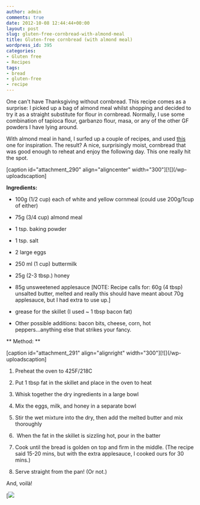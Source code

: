 ```yaml
---
author: admin
comments: true
date: 2012-10-08 12:44:44+00:00
layout: post
slug: gluten-free-cornbread-with-almond-meal
title: Gluten-free cornbread (with almond meal)
wordpress_id: 395
categories:
- Gluten free
- Recipes
tags:
- bread
- gluten-free
- recipe
---
```


One can't have Thanksgiving without cornbread. This recipe comes as a surprise: I picked up a bag of almond meal whilst shopping and decided to try it as a straight substitute for flour in cornbread. Normally, I use some combination of tapioca flour, garbanzo flour, masa, or any of the other GF powders I have lying around.

With almond meal in hand, I surfed up a couple of recipes, and used [this](http://shecookshecleans.net/2011/10/11/gluten-free-skillet-cornbread/) one for inspiration. The result? A nice, surprisingly moist, cornbread that was good enough to reheat and enjoy the following day. This one really hit the spot.

[caption id="attachment_290" align="aligncenter" width="300"][![](/wp-uploadscaption]

**Ingredients:**



	
  * 100g (1/2 cup) each of white and yellow cornmeal (could use 200g/1cup of either)

	
  * 75g (3/4 cup) almond meal

	
  * 1 tsp. baking powder

	
  * 1 tsp. salt

	
  * 2 large eggs

	
  * 250 ml (1 cup) buttermilk

	
  * 25g (2-3 tbsp.) honey

	
  * 85g unsweetened applesauce [NOTE: Recipe calls for: 60g (4 tbsp) unsalted butter, melted and really this should have meant about 70g applesauce, but I had extra to use up.]

	
  * grease for the skillet (I used ~ 1 tbsp bacon fat)

	
  * Other possible additions: bacon bits, cheese, corn, hot peppers...anything else that strikes your fancy.





** Method: **

[caption id="attachment_291" align="alignright" width="300"][![](/wp-uploadscaption]



	
  1. Preheat the oven to 425F/218C

	
  2. Put 1 tbsp fat in the skillet and place in the oven to heat

	
  3. Whisk together the dry ingredients in a large bowl

	
  4. Mix the eggs, milk, and honey in a separate bowl

	
  5. Stir the wet mixture into the dry, then add the melted butter and mix thoroughly

	
  6.  When the fat in the skillet is sizzling hot, pour in the batter

	
  7. Cook until the bread is golden on top and firm in the middle. (The recipe said 15-20 mins, but with the extra applesauce, I cooked ours for 30 mins.)

	
  8. Serve straight from the pan! (Or not.)










And, voilà!


[![](/wp-uploadsCornbread_final.jpg)




